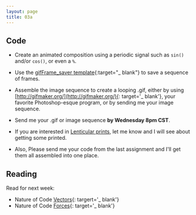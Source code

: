 ```yaml
---
layout: page
title: 03a
---
```


## Code
- Create an animated composition using a periodic signal such as `sin()` and/or `cos()`, or even a `%`.
- Use the [gifFrame_saver template](https://editor.p5js.org/ajbajb/sketches/NVLCE3Ine){:target="_ blank"} to save a sequence of frames.
- Assemble the image sequence to create a looping .gif, either by using [http://gifmaker.org/](http://gifmaker.org/){: target='_ blank'}, your favorite Photoshop-esque program, or by sending me your image sequence.
- Send me your .gif or image sequence __by Wednesday 8pm CST__.
- If you are interested in [Lenticular prints](https://gifpop.io/), let me know and I will see about getting some printed.

- Also, Please send me your code from the last assignment and I'll get them all assembled into one place.

## Reading
Read for next week:
- Nature of Code [Vectors](https://natureofcode.com/book/chapter-1-vectors/){: targert='_ blank'}
- Nature of Code [Forces](https://natureofcode.com/book/chapter-2-forces/){: target='_ blank'}
